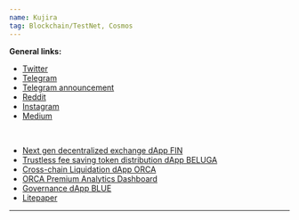 ```yaml
---
name: Kujira
tag: Blockchain/TestNet, Cosmos
---
```


**General links:** 
- [Twitter](https://twitter.com/TeamKujira)
- [Telegram](https://t.me/team_kujira")
- [Telegram announcement](https://t.me/joinchat/5SbXzcoRmWQ3OWE8)
- [Reddit](https://www.reddit.com/r/TeamKujira/)
- [Instagram](https://www.instagram.com/teamkujira/)
- [Medium](https://medium.com/team-kujira) 
</br>

- [Next gen decentralized exchange dApp FIN](https://fin.kujira.app/)
- [Trustless fee saving token distribution dApp BELUGA](https://beluga.kujira.app/)
- [Cross-chain Liquidation dApp ORCA](https://orca.kujira.app/)
- [ORCA Premium Analytics Dashboard](https://orca.kujira.app/dashboard)
- [Governance dApp BLUE](https://blue.kujira.app/)
- [Litepaper](https://docs.kujira.app/litepaper.pdf)

***
